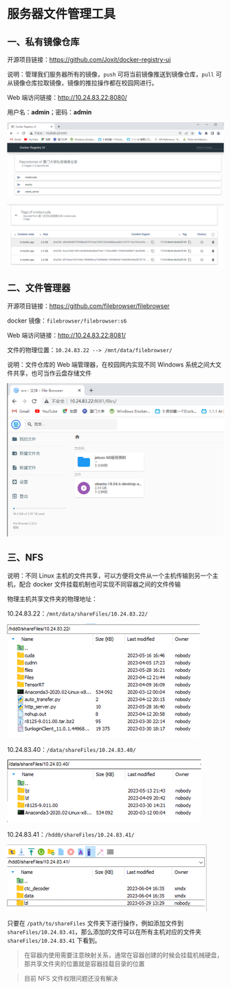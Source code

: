 # 服务器文件管理工具

## 一、私有镜像仓库

开源项目链接：https://github.com/Joxit/docker-registry-ui

说明：管理我们服务器所有的镜像，`push` 可将当前镜像推送到镜像仓库，`pull` 可从镜像仓库拉取镜像，镜像的推拉操作都在校园网进行。

Web 端访问链接：http://10.24.83.22:8080/

用户名：**admin**；密码：**admin**

![](../../figs.assets/image-20230617123329420.png)



![](../../figs.assets/image-20230617121059789.png)

## 二、文件管理器

开源项目链接：https://github.com/filebrowser/filebrowser

docker 镜像：`filebrowser/filebrowser:s6`

Web 端访问链接：http://10.24.83.22:8081/

文件的物理位置：`10.24.83.22 --> /mnt/data/filebrowser/`

说明：文件仓库的 Web 端管理器，在校园网内实现不同 Windows 系统之间大文件共享，也可当作云盘存储文件

![](../../figs.assets/image-20230617123307225.png)



## 三、NFS

说明：不同 Linux 主机的文件共享，可以方便将文件从一个主机传输到另一个主机，配合 docker 文件挂载机制也可实现不同容器之间的文件传输

物理主机共享文件夹的物理地址：

10.24.83.22：`/mnt/data/shareFiles/10.24.83.22/`

![](../../figs.assets/image-20230617125055675.png)

10.24.83.40：`/data/shareFiles/10.24.83.40/`

![](../../figs.assets/image-20230617125128529.png)

10.24.83.41：`/hdd0/shareFiles/10.24.83.41/`

![](../../figs.assets/image-20230617125302244.png)

只要在 `/path/to/shareFiles` 文件夹下进行操作，例如添加文件到 `shareFiles/10.24.83.41`，那么添加的文件可以在所有主机对应的文件夹 `shareFiles/10.24.83.41` 下看到。

> 在容器内使用需要注意映射关系，通常在容器创建的时候会挂载机械硬盘，那共享文件夹的位置就是容器挂载目录的位置



> 目前 NFS 文件权限问题还没有解决

